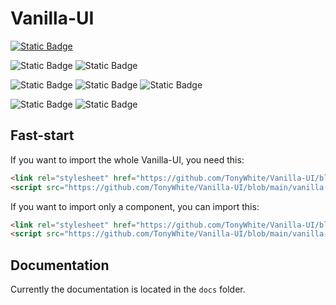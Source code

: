 # Vanilla-UI

[![Static Badge](https://img.shields.io/badge/License-CC%20BY--SA%204.0-white)](https://creativecommons.org/licenses/by-sa/4.0/)

![Static Badge](https://img.shields.io/badge/Version-pre--alpha-red)
![Static Badge](https://img.shields.io/badge/Status-Work%20in%20progress-red)

![Static Badge](https://img.shields.io/badge/html-Vanilla-eeeeee?logo=html5&logoColor=white&labelColor=gray)
![Static Badge](https://img.shields.io/badge/css-Vanilla-eeeeee?logo=css&logoColor=white&labelColor=gray)
![Static Badge](https://img.shields.io/badge/JavaScript-Vanilla-eeeeee?logo=javascript&logoColor=white&labelColor=gray)

![Static Badge](https://img.shields.io/badge/Dependencies-None-green)
![Static Badge](https://img.shields.io/badge/Intelligence-Real-green)

## Fast-start

If you want to import the whole Vanilla-UI, you need this:

```html
<link rel="stylesheet" href="https://github.com/TonyWhite/Vanilla-UI/blob/main/vanilla-ui/vanilla-ui.css">
<script src="https://github.com/TonyWhite/Vanilla-UI/blob/main/vanilla-ui/vanilla-ui.js"></script>
```

If you want to import only a component, you can import this:

```html
<link rel="stylesheet" href="https://github.com/TonyWhite/Vanilla-UI/blob/main/vanilla-ui/panel-layered.css">
<script src="https://github.com/TonyWhite/Vanilla-UI/blob/main/vanilla-ui/panel-layered.js"></script>
```

## Documentation

Currently the documentation is located in the `docs` folder.
